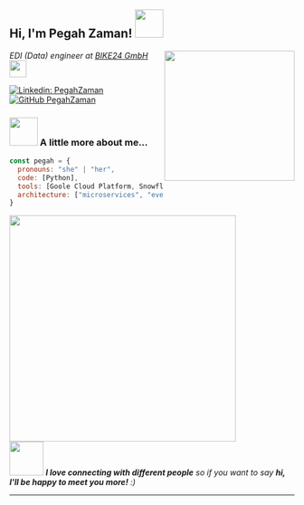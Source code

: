<h2> Hi, I'm Pegah Zaman! <img src="https://media.giphy.com/media/mGcNjsfWAjY5AEZNw6/giphy.gif" width="50"></h2>
<img align='right' src="https://media.giphy.com/media/ieyl9zmCjO4b4t6qoY/giphy.gif" width="230">
<p><em>EDI (Data) engineer at <a href="https://www.bike24.de">BIKE24 GmbH</a><img src="https://media.giphy.com/media/WUlplcMpOCEmTGBtBW/giphy.gif" width="30"></br> 
</em></p>

[![Linkedin: PegahZaman](https://img.shields.io/badge/-PegahZaman-blue?style=flat-square&logo=Linkedin&logoColor=white&link=https://de.linkedin.com/in/pegah-zaman-128718212)](https://de.linkedin.com/in/pegah-zaman-128718212)
[![GitHub PegahZaman](https://img.shields.io/github/followers/PegahZaman?label=follow&style=social)](https://github.com/PegahZaman)


### <img src="https://media.giphy.com/media/VgCDAzcKvsR6OM0uWg/giphy.gif" width="50"> A little more about me...  

```javascript
const pegah = {
  pronouns: "she" | "her",
  code: [Python],
  tools: [Goole Cloud Platform, Snowflake, Terraform, Lobster_data, Docker],
  architecture: ["microservices", "event-driven"]
}
```
<img width=400 src='
https://github-readme-stats.vercel.app/api/top-langs/?username=PegahZaman&theme=vue-dark&show_icons=true&hide_border=true&layout=compact'
/></br> 
<img src="https://media.giphy.com/media/LnQjpWaON8nhr21vNW/giphy.gif" width="60"> <em><b>I love connecting with different people</b> so if you want to say <b>hi, I'll be happy to meet you more!</b> :)</em>

---
